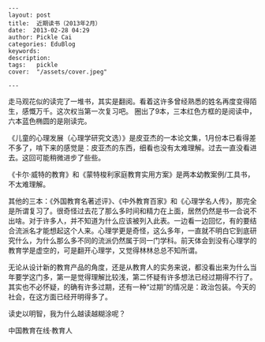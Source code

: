 
    ---
    layout: post  
    title:  近期读书（2013年2月）  
    date:  2013-02-28 04:29  
    author: Pickle Cai  
    categories: EduBlog  
    keywords: 
    description:   
    tags:	pickle   
    cover:  "/assets/cover.jpeg"  

    ---  
    
 走马观花似的读完了一堆书，其实是翻阅。看着这许多曾经熟悉的姓名再度变得陌生，感慨万千。这次权当第一次复习吧。		 圈出了9本，三本红色方框的是阅读中，六本蓝色椭圆的是刚读完。

《儿童的心理发展（心理学研究文选）》是皮亚杰的一本论文集，1月份本已看得差不多了，啃下来的感觉是：皮亚杰的东西，细看也没有太难理解。过去一直没看进去。这回可能稍微进步了些些。

《卡尔·威特的教育》和《蒙特梭利家庭教育实用方案》是两本幼教案例/工具书，不太难理解。

其他的三本：《外国教育名著述评》、《中外教育百家》和《心理学名人传》，那完全是所谓复习了。很奇怪过去花了那么多时间和精力在上面，居然仍然是书一合说不出啥。对于许多人，并不知道为什么应该被列入此表。一边看一边回忆，有的要结合流派名才能想起这个人来。心理学更是奇怪，这么多年，一直就不明白它到底研究什么，为什么那么多不同的流派仍然属于同一门学科。前天体会到没有心理学的教育学是虚空的，可是翻开心理学，又觉得林林总总不知所谓。

无论从设计新的教育产品的角度，还是从教育人的实务来说，都没看出来为什么当年要学这门多，第一是觉得理解比较浅，第二怀疑有许多想法已经过期得不行了。其实也不必怀疑，的确有许多过期，还有一种“过期”的情况是：政治包装。今天的社会，在这方面已经开明得多了。

读史以明智，我为什么越读越糊涂呢？

 

		

		    
 中国教育在线·教育人

